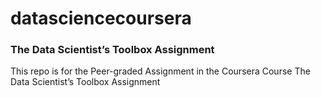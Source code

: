 # datasciencecoursera
### The Data Scientist’s Toolbox Assignment
This repo is for the Peer-graded Assignment in the Coursera Course The Data Scientist’s Toolbox Assignment
